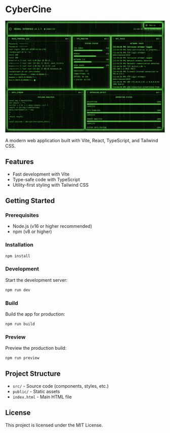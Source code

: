 # CyberCine

![CyberCine Screenshot](screenshot.png)

A modern web application built with Vite, React, TypeScript, and Tailwind CSS.

## Features
- Fast development with Vite
- Type-safe code with TypeScript
- Utility-first styling with Tailwind CSS

## Getting Started

### Prerequisites
- Node.js (v16 or higher recommended)
- npm (v8 or higher)

### Installation

```bash
npm install
```

### Development

Start the development server:

```bash
npm run dev
```

### Build

Build the app for production:

```bash
npm run build
```

### Preview

Preview the production build:

```bash
npm run preview
```

## Project Structure

- `src/` - Source code (components, styles, etc.)
- `public/` - Static assets
- `index.html` - Main HTML file

## License

This project is licensed under the MIT License. 